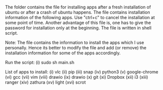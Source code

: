 The folder contains the file for installing apps after a fresh installation of ubuntu or after a
crash of ubuntu happens. The file contains installation information of the following apps. Use "ctrl+c"
to cancel the installation at some point of time. Another advantage of this file is, one has to give
the password for installation only at the beginning. The file is written in shell script. 

Note: The file contains the information to install the apps which I use personally. Hence its better
to modify the file and add (or remove) the installation information for some of the apps accordingly.

Run the script:
    (i) sudo sh main.sh

List of apps to install:
    (i) vlc
    (ii) pip
    (iii) snap
    (iv) python3
    (v) google-chrome
    (vi) gcc
    (vii) vim
    (viii) drawio
    (ix) drawio
    (x) git
    (xi) Dropbox
    (xii) i3
    (xiii) ranger
    (xiv) zathura
    (xv) light
    (xvi) scrot

